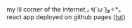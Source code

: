 my lil corner of the internet *｡٩(ˊωˋ*)و✧*｡<br>
react app deployed on github pages ([tut](https://github.com/gitname/react-gh-pages/tree/master))
